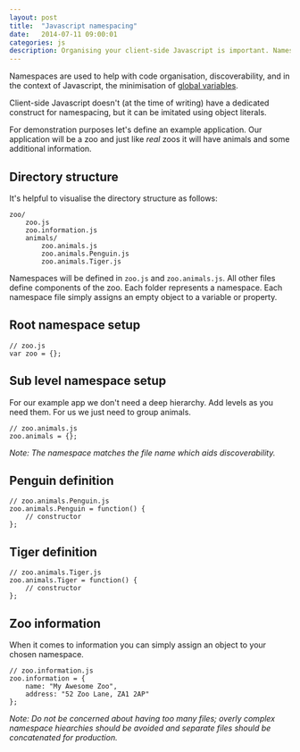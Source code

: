 ```yaml
---
layout: post
title:  "Javascript namespacing"
date:   2014-07-11 09:00:01
categories: js
description: Organising your client-side Javascript is important. Namespaces are a sane, cross-browser approach to help with this.
---
```


Namespaces are used to help with code organisation, discoverability, and in the context of Javascript, the minimisation of [global variables](http://www.yuiblog.com/blog/2006/06/01/global-domination/).

Client-side Javascript doesn't (at the time of writing) have a dedicated construct for namespacing, but it can be imitated using object literals.

For demonstration purposes let's define an example application. Our application will be a zoo and just like *real* zoos it will have animals and some additional information.

## Directory structure

It's helpful to visualise the directory structure as follows:

	zoo/
		zoo.js
		zoo.information.js
		animals/
			zoo.animals.js
			zoo.animals.Penguin.js
			zoo.animals.Tiger.js

Namespaces will be defined in `zoo.js` and `zoo.animals.js`. All other files define components of the zoo. Each folder represents a namespace. Each namespace file simply assigns an empty object to a variable or property.

## Root namespace setup

	// zoo.js
	var zoo = {};

## Sub level namespace setup

For our example app we don't need a deep hierarchy. Add levels as you need them. For us we just need to group animals.

	// zoo.animals.js
	zoo.animals = {};

*Note: The namespace matches the file name which aids discoverability.*

## Penguin definition

	// zoo.animals.Penguin.js
	zoo.animals.Penguin = function() {
		// constructor
	};

## Tiger definition

	// zoo.animals.Tiger.js
	zoo.animals.Tiger = function() {
		// constructor
	};

## Zoo information

When it comes to information you can simply assign an object to your chosen namespace.

	// zoo.information.js
	zoo.information = {
		name: "My Awesome Zoo",
		address: "52 Zoo Lane, ZA1 2AP"
	};

*Note: Do not be concerned about having too many files; overly complex namespace hiearchies should be avoided and separate files should be concatenated for production.*

